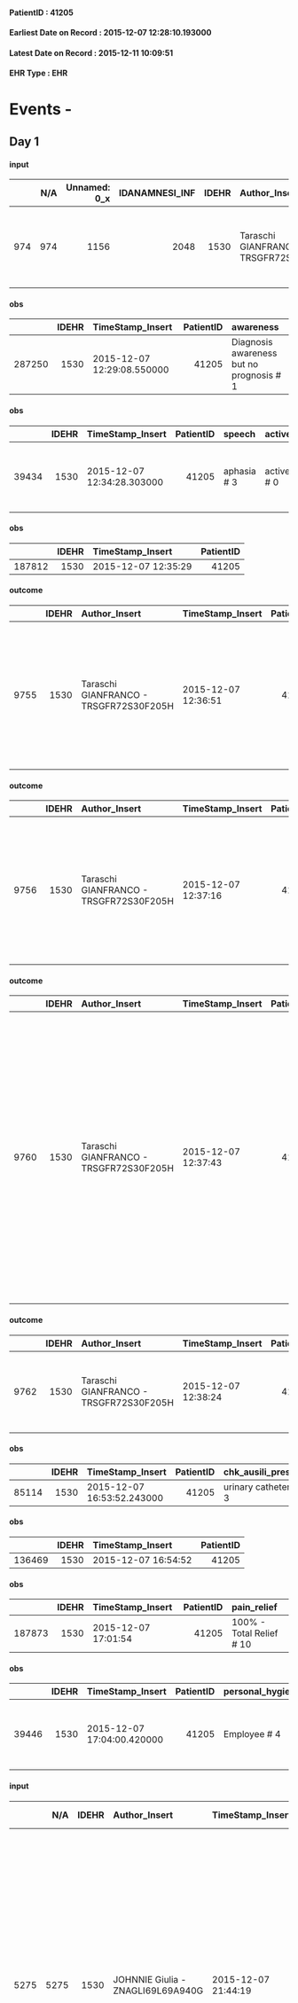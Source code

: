 
#### PatientID : 41205
#### Earliest Date on Record : 2015-12-07 12:28:10.193000
#### Latest Date on Record : 2015-12-11 10:09:51
#### EHR Type : EHR

# Events - 

## Day 1

#### input
|     |    N/A |   Unnamed: 0_x |   IDANAMNESI_INF |   IDEHR | Author_Insert                          | TimeStamp_Insert           | EHRType   |   PatientID |   IDDigitalSignDocument |   Non_Rilevabile_x | Note_Non_Rilevabile_x   | cognitivo_percettivo                                 | perc_salute                                                                         | elimination           | rapporti_fam   | persone_vicine   | Caregiver   | Religion     | Note_Elim_urinaria              |
|----:|-------:|---------------:|-----------------:|--------:|:---------------------------------------|:---------------------------|:----------|------------:|------------------------:|-------------------:|:------------------------|:-----------------------------------------------------|:------------------------------------------------------------------------------------|:----------------------|:---------------|:-----------------|:------------|:-------------|:--------------------------------|
| 974 |    974 |           1156 |             2048 |    1530 | Taraschi GIANFRANCO - TRSGFR72S30F205H | 2015-12-07 12:28:10.193000 | EHR       |       41205 |                  207184 |                  0 | NR                      | uncontrolled pain # 0, # 1 confusion; drowsiness # 6 | perdit√ † performance # 0; perdit√ weight † # 1; increase dell'affaticabilit√ † # 2 | constipated bowel # 1 | is # 0         | N/A              | daughter    | Catholic # 0 | sedimentose urine. bearer of cv |

#### obs
|        |   IDEHR | TimeStamp_Insert           |   PatientID | awareness                                |
|-------:|--------:|:---------------------------|------------:|:-----------------------------------------|
| 287250 |    1530 | 2015-12-07 12:29:08.550000 |       41205 | Diagnosis awareness but no prognosis # 1 |

#### obs
|       |   IDEHR | TimeStamp_Insert           |   PatientID | speech      | active_diuresis     | asthenia   | motor_performance                                                                                  | body_temp    | diet            | cognitive_state          |
|------:|--------:|:---------------------------|------------:|:------------|:--------------------|:-----------|:---------------------------------------------------------------------------------------------------|:-------------|:----------------|:-------------------------|
| 39434 |    1530 | 2015-12-07 12:34:28.303000 |       41205 | aphasia # 3 | active diuresis # 0 | Severe # 2 | 30% - Patient with directions to the hospital or home hospitalization, intensive home support # 03 | Apyrexia # 0 | Homogenized # 2 | confused - sometimes # 0 |

#### obs
|        |   IDEHR | TimeStamp_Insert    |   PatientID |
|-------:|--------:|:--------------------|------------:|
| 187812 |    1530 | 2015-12-07 12:35:29 |       41205 |

#### outcome
|      |   IDEHR | Author_Insert                          | TimeStamp_Insert    |   PatientID |   IDDigitalSignDocument |   IDPAI_VIDAS | opt_problem                        |   opt_problem_num | opt_obiettivo                                                                                                                         |   opt_obiettivo_num | opt_stato_problema   |   opt_stato_problema_num | opt_interventi                                                                                                                                  |   opt_interventi_num |
|-----:|--------:|:---------------------------------------|:--------------------|------------:|------------------------:|--------------:|:-----------------------------------|------------------:|:--------------------------------------------------------------------------------------------------------------------------------------|--------------------:|:---------------------|-------------------------:|:------------------------------------------------------------------------------------------------------------------------------------------------|---------------------:|
| 9755 |    1530 | Taraschi GIANFRANCO - TRSGFR72S30F205H | 2015-12-07 12:36:51 |       41205 |                  207192 |         11784 | Alteration of the oral mucosa # 32 |                 4 | The clinical picture (subjective and / or objective) of the patient will improve (eg xerostomia, mycosis, mucositis, hemorrhage) # 63 |                   4 | Open Problem # 1     |                        1 | Implementation PAI - Inspect the mouth to detect any lesions, sores or bleeding # 526; Implementation of the PAI - Therapeutic adjustment # 531 |                    4 |

#### outcome
|      |   IDEHR | Author_Insert                          | TimeStamp_Insert    |   PatientID |   IDDigitalSignDocument |   IDPAI_VIDAS | opt_problem                        |   opt_problem_num | opt_obiettivo                                                                                                                         |   opt_obiettivo_num | opt_stato_problema   |   opt_stato_problema_num | opt_interventi                                                                                                                                  |   opt_interventi_num |
|-----:|--------:|:---------------------------------------|:--------------------|------------:|------------------------:|--------------:|:-----------------------------------|------------------:|:--------------------------------------------------------------------------------------------------------------------------------------|--------------------:|:---------------------|-------------------------:|:------------------------------------------------------------------------------------------------------------------------------------------------|---------------------:|
| 9756 |    1530 | Taraschi GIANFRANCO - TRSGFR72S30F205H | 2015-12-07 12:37:16 |       41205 |                  207193 |         11785 | Alteration of the oral mucosa # 32 |                 4 | The clinical picture (subjective and / or objective) of the patient will improve (eg xerostomia, mycosis, mucositis, hemorrhage) # 63 |                   4 | closed Problem # 2   |                        2 | Implementation PAI - Inspect the mouth to detect any lesions, sores or bleeding # 526; Implementation of the PAI - Therapeutic adjustment # 531 |                    4 |

#### outcome
|      |   IDEHR | Author_Insert                          | TimeStamp_Insert    |   PatientID |   IDDigitalSignDocument |   IDPAI_VIDAS | opt_problem                         |   opt_problem_num | opt_obiettivo                                                                                                                                                                              |   opt_obiettivo_num | opt_stato_problema   |   opt_stato_problema_num | opt_interventi                                                                                                                                                                                                                                                                                                        |   opt_interventi_num |
|-----:|--------:|:---------------------------------------|:--------------------|------------:|------------------------:|--------------:|:------------------------------------|------------------:|:-------------------------------------------------------------------------------------------------------------------------------------------------------------------------------------------|--------------------:|:---------------------|-------------------------:|:----------------------------------------------------------------------------------------------------------------------------------------------------------------------------------------------------------------------------------------------------------------------------------------------------------------------|---------------------:|
| 9760 |    1530 | Taraschi GIANFRANCO - TRSGFR72S30F205H | 2015-12-07 12:37:43 |       41205 |                  207199 |         11789 | Deficit in the care of s√® # 25 = 0 |                 4 | Maintain dignity ¬ † of the patient, where possible, helping him to accept their own limitations, considering himself realistic and objective (eating, bathing, dressing, delete) # 42 = 0 |                   4 | Open Problem # 1     |                        1 | PAI Implementation - Ensuring the right privacy # 182 = 0; Counseling - Exploring the patient's feelings in relation to his disabilit√ † ¬ † and its need help # 186 = 0; Counseling - Help the patient understand their limits # 187 = 0; Counseling - Help the patient to ask themselves achievable goals # 188 = 0 |                    4 |

#### outcome
|      |   IDEHR | Author_Insert                          | TimeStamp_Insert    |   PatientID |   IDDigitalSignDocument |   IDPAI_VIDAS | opt_problem                                                                |   opt_problem_num | opt_obiettivo                                                   |   opt_obiettivo_num | opt_stato_problema   |   opt_stato_problema_num | opt_interventi                                                       |   opt_interventi_num |
|-----:|--------:|:---------------------------------------|:--------------------|------------:|------------------------:|--------------:|:---------------------------------------------------------------------------|------------------:|:----------------------------------------------------------------|--------------------:|:---------------------|-------------------------:|:---------------------------------------------------------------------|---------------------:|
| 9762 |    1530 | Taraschi GIANFRANCO - TRSGFR72S30F205H | 2015-12-07 12:38:24 |       41205 |                  207201 |         11791 | Alteration of comfort associated with chronic pain and / or acute # 29 = 0 |                 2 | The patient riferir√ † ¬ † a satisfactory pain control # 56 = 0 |                   1 | Open Problem # 1     |                        1 | Counseling - Sharing with the patient the therapeutic path # 444 = 0 |                    2 |

#### obs
|       |   IDEHR | TimeStamp_Insert           |   PatientID | chk_ausili_presidi   | opt_care_giver   | asthenia   | diet            |
|------:|--------:|:---------------------------|------------:|:---------------------|:-----------------|:-----------|:----------------|
| 85114 |    1530 | 2015-12-07 16:53:52.243000 |       41205 | urinary catheter # 3 | This # 0         | Severe # 2 | homogenized # 2 |

#### obs
|        |   IDEHR | TimeStamp_Insert    |   PatientID |
|-------:|--------:|:--------------------|------------:|
| 136469 |    1530 | 2015-12-07 16:54:52 |       41205 |

#### obs
|        |   IDEHR | TimeStamp_Insert    |   PatientID | pain_relief              |
|-------:|--------:|:--------------------|------------:|:-------------------------|
| 187873 |    1530 | 2015-12-07 17:01:54 |       41205 | 100% - Total Relief # 10 |

#### obs
|       |   IDEHR | TimeStamp_Insert           |   PatientID | personal_hygiene   | mobility     | active_diuresis     | asthenia   | motor_performance                                                                                  | body_temp    | mood        | diet            |
|------:|--------:|:---------------------------|------------:|:-------------------|:-------------|:--------------------|:-----------|:---------------------------------------------------------------------------------------------------|:-------------|:------------|:----------------|
| 39446 |    1530 | 2015-12-07 17:04:00.420000 |       41205 | Employee # 4       | Employee # 4 | active diuresis # 0 | Severe # 2 | 30% - Patient with directions to the hospital or home hospitalization, intensive home support # 03 | Apyrexia # 0 | Apathy # 00 | Homogenized # 2 |

#### input
|      |    N/A |   IDEHR | Author_Insert                     | TimeStamp_Insert    | EHRType   |   PatientID |   IDDigitalSignDocument | persone_vicine   |   Unnamed: 0_y |   IDANAMNESI_MED |   Non_Rilevabile_y | Note_Non_Rilevabile_y   | diagnosis                                                                                                                                                                                                                                                                                                                                      |
|-----:|-------:|--------:|:----------------------------------|:--------------------|:----------|------------:|------------------------:|:-----------------|---------------:|-----------------:|-------------------:|:------------------------|:-----------------------------------------------------------------------------------------------------------------------------------------------------------------------------------------------------------------------------------------------------------------------------------------------------------------------------------------------|
| 5275 |   5275 |    1530 | JOHNNIE Giulia - ZNAGLI69L69A940G | 2015-12-07 21:44:19 | EHR       |       41205 |                  207832 | N/A              |           2820 |             3228 |                  0 | NR                      | 10/2015: Lesione espansiva infiltrante a partenza dall'emisfero destro con coinvolgimento controlaterale, piccole lesioni in sede frontale dx e sin (biopsia cerebrale fronto-parietale sin in data 04/11/2015 in attesa di esito istologico), possibili manifestazioni di un'origine neoplastica gliale multifocale a maggiore aggressivit√†. |
|      |        |         |                                   |                     |           |             |                         |                  |                |                  |                    |                         | Diabete metasteroideo.                                                                                                                                                                                                                                                                                                                         |
|      |        |         |                                   |                     |           |             |                         |                  |                |                  |                    |                         | IN ANAMNESI: ipertensione arteriosa; Asma; pregresa malaria                                                                                                                                                                                                                                                                                    |

#### input
|      |    N/A |   IDEHR | Author_Insert                     | TimeStamp_Insert    | EHRType   |   PatientID |   IDDigitalSignDocument | persone_vicine   |   Unnamed: 0_y |   IDANAMNESI_MED |   Non_Rilevabile_y | Note_Non_Rilevabile_y   | diagnosis                                                                                                                                                                                                                                                                                                                                      |
|-----:|-------:|--------:|:----------------------------------|:--------------------|:----------|------------:|------------------------:|:-----------------|---------------:|-----------------:|-------------------:|:------------------------|:-----------------------------------------------------------------------------------------------------------------------------------------------------------------------------------------------------------------------------------------------------------------------------------------------------------------------------------------------|
| 5276 |   5276 |    1530 | JOHNNIE Giulia - ZNAGLI69L69A940G | 2015-12-07 21:45:55 | EHR       |       41205 |                  207835 | N/A              |           2821 |             3229 |                  0 | NR                      | 10/2015: Lesione espansiva infiltrante a partenza dall'emisfero destro con coinvolgimento controlaterale, piccole lesioni in sede frontale dx e sin (biopsia cerebrale fronto-parietale sin in data 04/11/2015 in attesa di esito istologico), possibili manifestazioni di un'origine neoplastica gliale multifocale a maggiore aggressivit√†. |
|      |        |         |                                   |                     |           |             |                         |                  |                |                  |                    |                         | Diabete metasteroideo.                                                                                                                                                                                                                                                                                                                         |
|      |        |         |                                   |                     |           |             |                         |                  |                |                  |                    |                         | IN ANAMNESI: ipertensione arteriosa; Asma; pregresa malaria                                                                                                                                                                                                                                                                                    |

#### outcome
|      |   IDEHR | Author_Insert                     | TimeStamp_Insert    |   PatientID |   IDDigitalSignDocument |   IDPAI_VIDAS | opt_problem              |   opt_problem_num | opt_obiettivo                                           |   opt_obiettivo_num | opt_stato_problema   |   opt_stato_problema_num | opt_interventi                                                                                                                                                                                                                                                                                                                                                                                  |   opt_interventi_num |
|-----:|--------:|:----------------------------------|:--------------------|------------:|------------------------:|--------------:|:-------------------------|------------------:|:--------------------------------------------------------|--------------------:|:---------------------|-------------------------:|:------------------------------------------------------------------------------------------------------------------------------------------------------------------------------------------------------------------------------------------------------------------------------------------------------------------------------------------------------------------------------------------------|---------------------:|
| 9870 |    1530 | JOHNNIE Giulia - ZNAGLI69L69A940G | 2015-12-07 21:57:34 |       41205 |                  207839 |         11899 | Alteration hive # 33 = 0 |                 4 | The patient scaricher√ † ¬ † once every 3 days # 70 = 0 |                   4 | Open Problem # 1     |                        1 | PAI Implementation - Increase hydration orally # 576 = 0; PAI Implementation - therapeutic upgrading # 577 = 0; PAI Implementation - To evaluate the efficacy of drug delivery # 579 = 0; PAI Implementation - Administer medications correctly as prescription # 578 = 0; PAI Implementation - If defecation √® related to pain, apply a lubricant to the anus to reduce the symptom # 580 = 0 |                    4 |

#### obs
|       |   IDEHR | TimeStamp_Insert           |   PatientID | opt_cooperation   | chk_ausili_presidi                   | opt_care_giver   | motor_performance              | body_temp    | agitation_behavior_freq   |
|------:|--------:|:---------------------------|------------:|:------------------|:-------------------------------------|:-----------------|:-------------------------------|:-------------|:--------------------------|
| 85134 |    1530 | 2015-12-08 06:54:42.753000 |       41205 | Collaborating # 0 | absorbency # 0; bladder catheter # 3 | This # 0         | bedridden, nontransferable # 5 | Apyrexia # 1 | quiet # 0                 |

#### obs
|        |   IDEHR | TimeStamp_Insert    |   PatientID |
|-------:|--------:|:--------------------|------------:|
| 136487 |    1530 | 2015-12-08 06:55:36 |       41205 |

#### obs
|        |   IDEHR | TimeStamp_Insert    |   PatientID | pain_relief              |
|-------:|--------:|:--------------------|------------:|:-------------------------|
| 187906 |    1530 | 2015-12-08 06:57:43 |       41205 | 100% - Total Relief # 10 |

#### obs
|       |   IDEHR | TimeStamp_Insert           |   PatientID | asthenia   | motor_performance                                                                                  |
|------:|--------:|:---------------------------|------------:|:-----------|:---------------------------------------------------------------------------------------------------|
| 39466 |    1530 | 2015-12-08 06:58:41.963000 |       41205 | Severe # 2 | 30% - Patient with directions to the hospital or home hospitalization, intensive home support # 03 |

#### obs
|        |   IDEHR | TimeStamp_Insert    |   PatientID |
|-------:|--------:|:--------------------|------------:|
| 136489 |    1530 | 2015-12-08 06:59:00 |       41205 |

#### obs
|        |   IDEHR | TimeStamp_Insert    |   PatientID | pain_relief              |
|-------:|--------:|:--------------------|------------:|:-------------------------|
| 187941 |    1530 | 2015-12-08 11:47:14 |       41205 | 100% - Total Relief # 10 |

#### obs
|        |   IDEHR | TimeStamp_Insert    |   PatientID | pain_relief              |
|-------:|--------:|:--------------------|------------:|:-------------------------|
| 187942 |    1530 | 2015-12-08 11:47:37 |       41205 | 100% - Total Relief # 10 |

#### obs
|       |   IDEHR | TimeStamp_Insert           |   PatientID | opt_cooperation   | chk_ausili_presidi                   | chk_ausili_incont                       | opt_care_giver   | chk_bowel_symptoms   | dyspnoea    | motor_performance              | body_temp    | mood      | diet            | cognitive_state          | feces_elimination      | consumption_help   |
|------:|--------:|:---------------------------|------------:|:------------------|:-------------------------------------|:----------------------------------------|:-----------------|:---------------------|:------------|:-------------------------------|:-------------|:----------|:----------------|:-------------------------|:-----------------------|:-------------------|
| 85152 |    1530 | 2015-12-08 12:24:49.517000 |       41205 | uncooperative # 1 | absorbency # 0; bladder catheter # 3 | absorbency # 0; disposable sleepers # 1 | This # 0         | use aids # 1         | at rest # 0 | bedridden, nontransferable # 5 | Apyrexia # 1 | Fear # 08 | homogenized # 2 | confused - sometimes # 0 | with help and aids # 3 | # 4 employees      |

#### obs
|        |   IDEHR | TimeStamp_Insert    |   PatientID |
|-------:|--------:|:--------------------|------------:|
| 136503 |    1530 | 2015-12-08 12:25:27 |       41205 |


## Day 2

#### obs
|       |   IDEHR | TimeStamp_Insert           |   PatientID | opt_cooperation   | chk_ausili_presidi                   | chk_ausili_incont                       | opt_care_giver   | chk_bowel_symptoms   | dyspnoea    | motor_performance              | body_temp    | diet            | cognitive_state          | feces_elimination      | consumption_help   |
|------:|--------:|:---------------------------|------------:|:------------------|:-------------------------------------|:----------------------------------------|:-----------------|:---------------------|:------------|:-------------------------------|:-------------|:----------------|:-------------------------|:-----------------------|:-------------------|
| 85169 |    1530 | 2015-12-08 16:11:21.280000 |       41205 | uncooperative # 1 | absorbency # 0; bladder catheter # 3 | absorbency # 0; disposable sleepers # 1 | This # 0         | use aids # 1         | at rest # 0 | bedridden, nontransferable # 5 | Apyrexia # 1 | homogenized # 2 | confused - sometimes # 0 | with help and aids # 3 | # 4 employees      |

#### obs
|        |   IDEHR | TimeStamp_Insert    |   PatientID |
|-------:|--------:|:--------------------|------------:|
| 136518 |    1530 | 2015-12-08 16:11:45 |       41205 |

#### obs
|       |   IDEHR | TimeStamp_Insert           |   PatientID | mobility     | active_diuresis     | motor_performance                                                                                  |
|------:|--------:|:---------------------------|------------:|:-------------|:--------------------|:---------------------------------------------------------------------------------------------------|
| 39511 |    1530 | 2015-12-08 16:44:17.037000 |       41205 | Employee # 4 | active diuresis # 0 | 30% - Patient with directions to the hospital or home hospitalization, intensive home support # 03 |

#### obs
|        |   IDEHR | TimeStamp_Insert    |   PatientID | pain_relief              |
|-------:|--------:|:--------------------|------------:|:-------------------------|
| 187974 |    1530 | 2015-12-08 16:44:55 |       41205 | 100% - Total Relief # 10 |

#### obs
|        |   IDEHR | TimeStamp_Insert    |   PatientID | pain_relief              |
|-------:|--------:|:--------------------|------------:|:-------------------------|
| 188002 |    1530 | 2015-12-09 05:38:14 |       41205 | 100% - Total Relief # 10 |

#### obs
|       |   IDEHR | TimeStamp_Insert           |   PatientID | chk_ausili_presidi                   | body_temp    |
|------:|--------:|:---------------------------|------------:|:-------------------------------------|:-------------|
| 85180 |    1530 | 2015-12-09 06:53:43.153000 |       41205 | absorbency # 0; bladder catheter # 3 | Apyrexia # 1 |

#### obs
|        |   IDEHR | TimeStamp_Insert    |   PatientID |
|-------:|--------:|:--------------------|------------:|
| 136530 |    1530 | 2015-12-09 06:54:16 |       41205 |

#### obs
|        |   IDEHR | TimeStamp_Insert    |   PatientID | pain_relief              |
|-------:|--------:|:--------------------|------------:|:-------------------------|
| 188022 |    1530 | 2015-12-09 09:53:26 |       41205 | 100% - Total Relief # 10 |

#### obs
|       |   IDEHR | TimeStamp_Insert           |   PatientID | opt_cooperation   | chk_ausili_presidi                   | chk_ausili_incont                       | opt_care_giver   | chk_gastrointestinal_symptoms   | chk_bowel_symptoms    | asthenia   | motor_performance              | body_temp    | diet            | cognitive_state          | feces_elimination      | consumption_help   |
|------:|--------:|:---------------------------|------------:|:------------------|:-------------------------------------|:----------------------------------------|:-----------------|:--------------------------------|:----------------------|:-----------|:-------------------------------|:-------------|:----------------|:-------------------------|:-----------------------|:-------------------|
| 85200 |    1530 | 2015-12-09 11:32:29.970000 |       41205 | uncooperative # 1 | absorbency # 0; bladder catheter # 3 | absorbency # 0; disposable sleepers # 1 | This # 0         | loss of appetite # 3            | spontaneous bowel # 0 | Severe # 2 | bedridden, nontransferable # 5 | Apyrexia # 1 | homogenized # 2 | confused - sometimes # 0 | with help and aids # 3 | # 4 employees      |

#### obs
|        |   IDEHR | TimeStamp_Insert    |   PatientID |
|-------:|--------:|:--------------------|------------:|
| 136548 |    1530 | 2015-12-09 11:33:16 |       41205 |


## Day 3

#### obs
|        |   IDEHR | TimeStamp_Insert    |   PatientID | pain_relief              |
|-------:|--------:|:--------------------|------------:|:-------------------------|
| 188071 |    1530 | 2015-12-09 13:32:34 |       41205 | 100% - Total Relief # 10 |

#### obs
|       |   IDEHR | TimeStamp_Insert           |   PatientID | personal_hygiene   | urine_elimination   | mobility     | active_diuresis     | motor_performance                                                                                  | consumption_help   |
|------:|--------:|:---------------------------|------------:|:-------------------|:--------------------|:-------------|:--------------------|:---------------------------------------------------------------------------------------------------|:-------------------|
| 39552 |    1530 | 2015-12-09 14:32:08.030000 |       41205 | Employee # 4       | Employee # 4        | Employee # 4 | active diuresis # 0 | 30% - Patient with directions to the hospital or home hospitalization, intensive home support # 03 | # 4 employees      |

#### obs
|       |   IDEHR | TimeStamp_Insert           |   PatientID | opt_cooperation   | chk_ausili_presidi                   | opt_care_giver   | asthenia     | body_temp    | agitation_behavior_freq   |
|------:|--------:|:---------------------------|------------:|:------------------|:-------------------------------------|:-----------------|:-------------|:-------------|:--------------------------|
| 85227 |    1530 | 2015-12-09 16:48:02.450000 |       41205 | uncooperative # 1 | absorbency # 0; bladder catheter # 3 | This # 0         | Moderate # 1 | Apyrexia # 1 | quiet # 0                 |

#### obs
|        |   IDEHR | TimeStamp_Insert    |   PatientID |
|-------:|--------:|:--------------------|------------:|
| 136570 |    1530 | 2015-12-09 16:49:35 |       41205 |

#### obs
|       |   IDEHR | TimeStamp_Insert           |   PatientID | personal_hygiene   | urine_elimination   | mobility     | speech      | active_diuresis     | asthenia   | motor_performance                                                                                  | body_temp    | diet            | cognitive_state          | consumption_help   |
|------:|--------:|:---------------------------|------------:|:-------------------|:--------------------|:-------------|:------------|:--------------------|:-----------|:---------------------------------------------------------------------------------------------------|:-------------|:----------------|:-------------------------|:-------------------|
| 39562 |    1530 | 2015-12-09 17:00:24.800000 |       41205 | Employee # 4       | Employee # 4        | Employee # 4 | aphasia # 3 | active diuresis # 0 | Severe # 2 | 30% - Patient with directions to the hospital or home hospitalization, intensive home support # 03 | Apyrexia # 0 | Homogenized # 2 | confused - sometimes # 0 | # 4 employees      |

#### obs
|        |   IDEHR | TimeStamp_Insert    |   PatientID | pain_relief              |
|-------:|--------:|:--------------------|------------:|:-------------------------|
| 188092 |    1530 | 2015-12-09 17:01:03 |       41205 | 100% - Total Relief # 10 |

#### obs
|       |   IDEHR | TimeStamp_Insert           |   PatientID | opt_cooperation   | chk_ausili_presidi                   | opt_care_giver   | motor_performance              | body_temp    | agitation_behavior_freq   |
|------:|--------:|:---------------------------|------------:|:------------------|:-------------------------------------|:-----------------|:-------------------------------|:-------------|:--------------------------|
| 85239 |    1530 | 2015-12-10 05:22:26.337000 |       41205 | Collaborating # 0 | absorbency # 0; bladder catheter # 3 | This # 0         | bedridden, nontransferable # 5 | Apyrexia # 1 | quiet # 0                 |

#### obs
|        |   IDEHR | TimeStamp_Insert    |   PatientID |
|-------:|--------:|:--------------------|------------:|
| 136581 |    1530 | 2015-12-10 05:23:04 |       41205 |

#### obs
|       |   IDEHR | TimeStamp_Insert           |   PatientID | personal_hygiene   | urine_elimination   | mobility     | speech      | active_diuresis     | asthenia   | motor_performance                                                                                  | body_temp    | diet            | consumption_help   |
|------:|--------:|:---------------------------|------------:|:-------------------|:--------------------|:-------------|:------------|:--------------------|:-----------|:---------------------------------------------------------------------------------------------------|:-------------|:----------------|:-------------------|
| 39574 |    1530 | 2015-12-10 05:56:12.753000 |       41205 | Employee # 4       | Employee # 4        | Employee # 4 | aphasia # 3 | active diuresis # 0 | Severe # 2 | 30% - Patient with directions to the hospital or home hospitalization, intensive home support # 03 | Apyrexia # 0 | Homogenized # 2 | # 4 employees      |

#### obs
|        |   IDEHR | TimeStamp_Insert    |   PatientID | pain_relief              |
|-------:|--------:|:--------------------|------------:|:-------------------------|
| 188111 |    1530 | 2015-12-10 05:56:55 |       41205 | 100% - Total Relief # 10 |

#### obs
|       |   IDEHR | TimeStamp_Insert           |   PatientID | mobility     | active_diuresis     | asthenia   | motor_performance                                                                                  |
|------:|--------:|:---------------------------|------------:|:-------------|:--------------------|:-----------|:---------------------------------------------------------------------------------------------------|
| 39580 |    1530 | 2015-12-10 09:29:47.863000 |       41205 | Employee # 4 | active diuresis # 0 | Severe # 2 | 30% - Patient with directions to the hospital or home hospitalization, intensive home support # 03 |

#### obs
|        |   IDEHR | TimeStamp_Insert    |   PatientID | breath     | consolability           | body_language                             | facial_expression           |
|-------:|--------:|:--------------------|------------:|:-----------|:------------------------|:------------------------------------------|:----------------------------|
| 270978 |    1530 | 2015-12-10 09:30:39 |       41205 | Normal 0 # | Not for consolation # 0 | Teso. nervous movements. Restlessness # 1 | Smiling or inexpressive # 0 |

#### obs
|        |   IDEHR | TimeStamp_Insert    |   PatientID | pain_relief              |
|-------:|--------:|:--------------------|------------:|:-------------------------|
| 188125 |    1530 | 2015-12-10 09:38:33 |       41205 | 100% - Total Relief # 10 |

#### obs
|       |   IDEHR | TimeStamp_Insert           |   PatientID | opt_cooperation   | chk_ausili_presidi                   | chk_ausili_incont   | motor_performance              | body_temp    | diet       |
|------:|--------:|:---------------------------|------------:|:------------------|:-------------------------------------|:--------------------|:-------------------------------|:-------------|:-----------|
| 85265 |    1530 | 2015-12-10 11:30:07.230000 |       41205 | uncooperative # 1 | absorbency # 0; bladder catheter # 3 | absorbency # 0      | bedridden, nontransferable # 5 | Apyrexia # 1 | Liquid # 3 |

#### obs
|        |   IDEHR | TimeStamp_Insert    |   PatientID | breath     | consolability           | body_language   | facial_expression           |
|-------:|--------:|:--------------------|------------:|:-----------|:------------------------|:----------------|:----------------------------|
| 270981 |    1530 | 2015-12-10 11:31:08 |       41205 | Normal 0 # | Not for consolation # 0 | Relaxed # 0     | Smiling or inexpressive # 0 |

#### input
|       |    N/A |   IDEHR | Author_Insert                        | TimeStamp_Insert    |   IDAccess | EHRType   |   PatientID |   IDDigitalSignDocument | persone_vicine   |   Unnamed: 0_y.1 |   IDDIAGNOSI_ICD |   Non_Rilevabile_y.1 | Note_Non_Rilevabile_y.1   | I_ICD                                                   | II_ICD                                                                                                                                       | III_ICD                                     | IV_ICD                                        | V_ICD                                                          | I_Anno   | I_Mese   |
|------:|-------:|--------:|:-------------------------------------|:--------------------|-----------:|:----------|------------:|------------------------:|:-----------------|-----------------:|-----------------:|---------------------:|:--------------------------|:--------------------------------------------------------|:---------------------------------------------------------------------------------------------------------------------------------------------|:--------------------------------------------|:----------------------------------------------|:---------------------------------------------------------------|:---------|:---------|
| 14891 |  14891 |    1530 | Calamida Fabrizio - CLMFRZ71S19F205R | 2015-12-10 11:55:52 |      17636 | EHR       |       41205 |                  210032 | N/A              |              452 |              452 |                    0 | NR                        | 1918 - Tumori maligni di altre parti dell'encefalo#2138 | 25001 - Diabete mellito - tipo I (insulinodipendente) (diabete giovanile) - non definito se controllato - senza menzione di complicanze#2315 | 4011 - Ipertensione essenziale benigna#2333 | V667 - Trattamento per cure palliative#2402=0 | V604 - Mancanza di un familiare capace di prestare cure#2382=0 | 2015#55  | 10#10    |


## Day 4

#### obs
|        |   IDEHR | TimeStamp_Insert    |   PatientID | breath     | consolability           | body_language   | facial_expression           |
|-------:|--------:|:--------------------|------------:|:-----------|:------------------------|:----------------|:----------------------------|
| 270984 |    1530 | 2015-12-10 15:16:18 |       41205 | Normal 0 # | Not for consolation # 0 | Relaxed # 0     | Smiling or inexpressive # 0 |

#### obs
|       |   IDEHR | TimeStamp_Insert           |   PatientID | opt_cooperation   | chk_ausili_presidi                   | chk_ausili_incont   | opt_care_giver   | motor_performance              | body_temp    | diet       |
|------:|--------:|:---------------------------|------------:|:------------------|:-------------------------------------|:--------------------|:-----------------|:-------------------------------|:-------------|:-----------|
| 85279 |    1530 | 2015-12-10 16:27:19.640000 |       41205 | uncooperative # 1 | absorbency # 0; bladder catheter # 3 | absorbency # 0      | This # 0         | bedridden, nontransferable # 5 | Apyrexia # 1 | Liquid # 3 |

#### obs
|        |   IDEHR | TimeStamp_Insert    |   PatientID |
|-------:|--------:|:--------------------|------------:|
| 136613 |    1530 | 2015-12-10 16:29:56 |       41205 |

#### obs
|        |   IDEHR | TimeStamp_Insert    |   PatientID | breath     | consolability           | body_language   | facial_expression           |
|-------:|--------:|:--------------------|------------:|:-----------|:------------------------|:----------------|:----------------------------|
| 270987 |    1530 | 2015-12-10 17:49:07 |       41205 | Normal 0 # | Not for consolation # 0 | Relaxed # 0     | Smiling or inexpressive # 0 |

#### obs
|       |   IDEHR | TimeStamp_Insert           |   PatientID | urine_elimination   | mobility     | active_diuresis     | asthenia   | motor_performance                                                                                  |
|------:|--------:|:---------------------------|------------:|:--------------------|:-------------|:--------------------|:-----------|:---------------------------------------------------------------------------------------------------|
| 39617 |    1530 | 2015-12-10 18:01:30.707000 |       41205 | Employee # 4        | Employee # 4 | active diuresis # 0 | Severe # 2 | 30% - Patient with directions to the hospital or home hospitalization, intensive home support # 03 |

#### obs
|       |   IDEHR | TimeStamp_Insert           |   PatientID | opt_cooperation   | chk_ausili_presidi                   | chk_ausili_incont   | opt_care_giver   | motor_performance              | body_temp    | diet       |
|------:|--------:|:---------------------------|------------:|:------------------|:-------------------------------------|:--------------------|:-----------------|:-------------------------------|:-------------|:-----------|
| 85292 |    1530 | 2015-12-10 19:28:00.763000 |       41205 | uncooperative # 1 | absorbency # 0; bladder catheter # 3 | absorbency # 0      | This # 0         | bedridden, nontransferable # 5 | Apyrexia # 1 | Liquid # 3 |

#### obs
|        |   IDEHR | TimeStamp_Insert    |   PatientID | breath                                                                          | consolability           | body_language   | facial_expression           |
|-------:|--------:|:--------------------|------------:|:--------------------------------------------------------------------------------|:------------------------|:----------------|:----------------------------|
| 270990 |    1530 | 2015-12-11 03:23:57 |       41205 | Breath at times altered. Short periods of hyperventilation (breathing hard) # 1 | Not for consolation # 0 | Relaxed # 0     | Smiling or inexpressive # 0 |

#### outcome
|       |   IDEHR | Author_Insert                     | TimeStamp_Insert    |   PatientID |   IDDigitalSignDocument |   IDPAI_VIDAS | opt_problem                                                                |   opt_problem_num | opt_obiettivo                                                   |   opt_obiettivo_num | opt_stato_problema   |   opt_stato_problema_num | opt_interventi                                                       |   opt_interventi_num |
|------:|--------:|:----------------------------------|:--------------------|------------:|------------------------:|--------------:|:---------------------------------------------------------------------------|------------------:|:----------------------------------------------------------------|--------------------:|:---------------------|-------------------------:|:---------------------------------------------------------------------|---------------------:|
| 10309 |    1530 | DE OLD ROSELLA - DVCRLL64B64F205S | 2015-12-11 03:59:33 |       41205 |                  210820 |         12338 | Alteration of comfort associated with chronic pain and / or acute # 29 = 0 |                 2 | The patient riferir√ † ¬ † a satisfactory pain control # 56 = 0 |                   1 | closed Problem # 2   |                        2 | Counseling - Sharing with the patient the therapeutic path # 444 = 0 |                    2 |

#### outcome
|       |   IDEHR | Author_Insert                     | TimeStamp_Insert    |   PatientID |   IDDigitalSignDocument |   IDPAI_VIDAS | opt_problem                        |   opt_problem_num | opt_obiettivo                                                                                                                         |   opt_obiettivo_num | opt_stato_problema   |   opt_stato_problema_num | opt_interventi                                                                                                                                  |   opt_interventi_num |
|------:|--------:|:----------------------------------|:--------------------|------------:|------------------------:|--------------:|:-----------------------------------|------------------:|:--------------------------------------------------------------------------------------------------------------------------------------|--------------------:|:---------------------|-------------------------:|:------------------------------------------------------------------------------------------------------------------------------------------------|---------------------:|
| 10310 |    1530 | DE OLD ROSELLA - DVCRLL64B64F205S | 2015-12-11 03:59:51 |       41205 |                  210821 |         12339 | Alteration of the oral mucosa # 32 |                 4 | The clinical picture (subjective and / or objective) of the patient will improve (eg xerostomia, mycosis, mucositis, hemorrhage) # 63 |                   4 | closed Problem # 2   |                        2 | Implementation PAI - Inspect the mouth to detect any lesions, sores or bleeding # 526; Implementation of the PAI - Therapeutic adjustment # 531 |                    4 |

#### outcome
|       |   IDEHR | Author_Insert                     | TimeStamp_Insert    |   PatientID |   IDDigitalSignDocument |   IDPAI_VIDAS | opt_problem              |   opt_problem_num | opt_obiettivo                                           |   opt_obiettivo_num | opt_stato_problema   |   opt_stato_problema_num | opt_interventi                                                                                                                                                                                                                                                                                                                                                                                  |   opt_interventi_num |
|------:|--------:|:----------------------------------|:--------------------|------------:|------------------------:|--------------:|:-------------------------|------------------:|:--------------------------------------------------------|--------------------:|:---------------------|-------------------------:|:------------------------------------------------------------------------------------------------------------------------------------------------------------------------------------------------------------------------------------------------------------------------------------------------------------------------------------------------------------------------------------------------|---------------------:|
| 10311 |    1530 | DE OLD ROSELLA - DVCRLL64B64F205S | 2015-12-11 04:00:11 |       41205 |                  210822 |         12340 | Alteration hive # 33 = 0 |                 4 | The patient scaricher√ † ¬ † once every 3 days # 70 = 0 |                   4 | closed Problem # 2   |                        2 | PAI Implementation - Increase hydration orally # 576 = 0; PAI Implementation - therapeutic upgrading # 577 = 0; PAI Implementation - To evaluate the efficacy of drug delivery # 579 = 0; PAI Implementation - Administer medications correctly as prescription # 578 = 0; PAI Implementation - If defecation √® related to pain, apply a lubricant to the anus to reduce the symptom # 580 = 0 |                    4 |

#### outcome
|       |   IDEHR | Author_Insert                     | TimeStamp_Insert    |   PatientID |   IDDigitalSignDocument |   IDPAI_VIDAS | opt_problem                         |   opt_problem_num | opt_obiettivo                                                                                                                                                                              |   opt_obiettivo_num | opt_stato_problema   |   opt_stato_problema_num | opt_interventi                                                                                                                                                                                                                                                                                                        |   opt_interventi_num |
|------:|--------:|:----------------------------------|:--------------------|------------:|------------------------:|--------------:|:------------------------------------|------------------:|:-------------------------------------------------------------------------------------------------------------------------------------------------------------------------------------------|--------------------:|:---------------------|-------------------------:|:----------------------------------------------------------------------------------------------------------------------------------------------------------------------------------------------------------------------------------------------------------------------------------------------------------------------|---------------------:|
| 10312 |    1530 | DE OLD ROSELLA - DVCRLL64B64F205S | 2015-12-11 04:00:28 |       41205 |                  210823 |         12341 | Deficit in the care of s√® # 25 = 0 |                 4 | Maintain dignity ¬ † of the patient, where possible, helping him to accept their own limitations, considering himself realistic and objective (eating, bathing, dressing, delete) # 42 = 0 |                   4 | Open Problem # 1     |                        1 | PAI Implementation - Ensuring the right privacy # 182 = 0; Counseling - Exploring the patient's feelings in relation to his disabilit√ † ¬ † and its need help # 186 = 0; Counseling - Help the patient understand their limits # 187 = 0; Counseling - Help the patient to ask themselves achievable goals # 188 = 0 |                    4 |

#### outcome
|       |   IDEHR | Author_Insert                     | TimeStamp_Insert    |   PatientID |   IDDigitalSignDocument |   IDPAI_VIDAS | opt_problem                         |   opt_problem_num | opt_obiettivo                                                                                                                                                                              |   opt_obiettivo_num | opt_stato_problema   |   opt_stato_problema_num | opt_interventi                                                                                                                                                                                                                                                                                                        |   opt_interventi_num |
|------:|--------:|:----------------------------------|:--------------------|------------:|------------------------:|--------------:|:------------------------------------|------------------:|:-------------------------------------------------------------------------------------------------------------------------------------------------------------------------------------------|--------------------:|:---------------------|-------------------------:|:----------------------------------------------------------------------------------------------------------------------------------------------------------------------------------------------------------------------------------------------------------------------------------------------------------------------|---------------------:|
| 10313 |    1530 | DE OLD ROSELLA - DVCRLL64B64F205S | 2015-12-11 04:00:46 |       41205 |                  210824 |         12342 | Deficit in the care of s√® # 25 = 0 |                 4 | Maintain dignity ¬ † of the patient, where possible, helping him to accept their own limitations, considering himself realistic and objective (eating, bathing, dressing, delete) # 42 = 0 |                   4 | closed Problem # 2   |                        2 | PAI Implementation - Ensuring the right privacy # 182 = 0; Counseling - Exploring the patient's feelings in relation to his disabilit√ † ¬ † and its need help # 186 = 0; Counseling - Help the patient understand their limits # 187 = 0; Counseling - Help the patient to ask themselves achievable goals # 188 = 0 |                    4 |

#### obs
|       |   IDEHR | TimeStamp_Insert           |   PatientID | personal_hygiene   | urine_elimination   | mobility   | hemorrhagic_manifestation   | speech   | cough   | nausea   | memory_deficit   | cognitive_deficit   | active_diuresis   | lack_of_appetite   | asthenia   | cachexia   | dyspnoea   | motor_performance   | body_temp   | mood   | diet   | cognitive_state   | feces_elimination   | consumption_help   |
|------:|--------:|:---------------------------|------------:|:-------------------|:--------------------|:-----------|:----------------------------|:---------|:--------|:---------|:-----------------|:--------------------|:------------------|:-------------------|:-----------|:-----------|:-----------|:--------------------|:------------|:-------|:-------|:------------------|:--------------------|:-------------------|
| 39625 |    1530 | 2015-12-11 04:03:20.577000 |       41205 | NR                 | NR                  | NR         | NR                          | NR       | NR      | NR       | NR               | NR                  | NR                | NR                 | NR         | NR         | NR         | NR                  | NR          | NR     | NR     | NR                | NR                  | NR                 |

#### obs
|        |   IDEHR | TimeStamp_Insert           |   PatientID |
|-------:|--------:|:---------------------------|------------:|
| 122468 |    1530 | 2015-12-11 09:09:14.120000 |       41205 |

#### death
|     |   IDDecesso |   IDEHR | Author_Insert                        | TimeStamp_Insert    |   PatientID |   IDDigitalSignDocument | Date                | Luogo_decesso     |
|----:|------------:|--------:|:-------------------------------------|:--------------------|------------:|------------------------:|:--------------------|:------------------|
| 449 |         453 |    1530 | Calamida Fabrizio - CLMFRZ71S19F205R | 2015-12-11 10:09:51 |       41205 |                  211017 | 2015-12-11 03:30:00 | Vidas Hospice # 1 |


